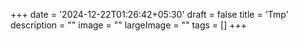 +++
date = '2024-12-22T01:26:42+05:30'
draft = false
title = 'Tmp'
description = ""
image = ""
largeImage = ""
tags = []
+++